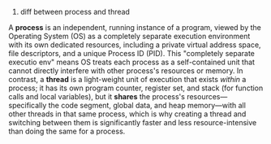 1) diff between process and thread

A **process** is an independent, running instance of a program, viewed by the Operating System (OS) as a completely separate execution environment with its own dedicated resources, 
including a private virtual address space, file descriptors, and a unique Process ID (PID). This "completely separate executio env" means OS treats each process as a self-contained unit that
cannot directly interfere with other process's resources or memory. In contrast, a **thread** is a light-weight unit of execution that exists *within* a process; it has its own program counter, register set, and stack (for function calls and local variables), but it **shares** the process's resources—specifically the code segment, global data, and heap memory—with all other threads in that same process, which is why creating a thread and switching between them is significantly faster and less resource-intensive than doing the same for a process.

